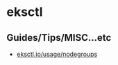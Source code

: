 # eksctl

## Guides/Tips/MISC...etc

* [eksctl.io/usage/nodegroups](https://eksctl.io/usage/nodegroups/)